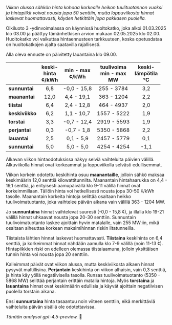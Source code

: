 *Viikon alussa sähkön hinta kohoaa korkealle heikon tuulituotannon vuoksi ja hintapiikit voivat nousta jopa 50 senttiin, mutta loppuviikosta hinnat laskevat huomattavasti, käyden hetkittäin jopa pakkasen puolella.*

Olkiluoto 3 -ydinvoimalassa on käynnissä huoltokatko, joka alkoi 01.03.2025 klo 03.00 ja päättyy tämänhetkisen arvion mukaan 02.05.2025 klo 02.00. Huoltokatko voi vaikuttaa hintaennusteen tarkkuuteen, koska opetusdataa on huoltokatkojen ajalta saatavilla rajallisesti.

Alla oleva ennuste on päivitetty lauantaina klo 09.00.

|          | keski-<br>hinta<br>¢/kWh | min - max<br>¢/kWh | tuulivoima<br>min - max<br>MW | keski-<br>lämpötila<br>°C |
|:-------------|:----------------:|:----------------:|:-------------:|:-------------:|
| **sunnuntai** | 6,8 | -0,0 - 15,8 | 255 - 3784 | 3,2 |
| **maanantai** | 12,0 | 4,4 - 19,1 | 363 - 1204 | 2,2 |
| **tiistai** | 6,4 | 2,4 - 12,8 | 464 - 4937 | 2,0 |
| **keskiviikko** | 6,2 | 1,1 - 10,7 | 1557 - 5222 | 1,9 |
| **torstai** | 3,3 | -0,7 - 12,4 | 2919 - 5593 | 1,9 |
| **perjantai** | 0,3 | -0,7 - 1,8 | 5350 - 5868 | 2,2 |
| **lauantai** | 2,5 | 0,1 - 5,9 | 2457 - 5779 | 0,1 |
| **sunnuntai** | 5,0 | 5,0 - 5,0 | 4254 - 4254 | -1,1 |

Alkavan viikon hintaodotuksissa näkyy selviä vaihteluita päivien välillä. Alkuviikolla hinnat ovat korkeammat ja loppuviikolla selvästi edullisemmat.

Viikon korkein odotettu keskihinta osuu **maanantaille**, jolloin sähkö maksaa keskimäärin 12,0 senttiä kilowattitunnilta. Maanantain hintahaarukka on 4,4 - 19,1 senttiä, ja erityisesti aamupäivällä klo 9-11 välillä hinnat ovat korkeimmillaan. Tällöin hinta voi hetkellisesti nousta jopa 30-50 ¢/kWh tasolle. Maanantain korkeita hintoja selittää osaltaan heikko tuulivoimatuotanto, joka vaihtelee päivän aikana vain välillä 363 - 1204 MW.

Jo **sunnuntaina** hinnat vaihtelevat suuresti (-0,0 - 15,8 ¢), ja illalla klo 19-21 välillä hinnat uhkaavat nousta jopa 20-30 senttiin. Sunnuntain tuulivoimatuotanto laskee ajoittain hyvin matalalle, vain 255 MW:iin, mikä osaltaan aiheuttaa korkean maksimihinnan riskin iltatunneilla.

Tiistaista lähtien hinnat laskevat huomattavasti. **Tiistaina** keskihinta on 6,4 senttiä, ja korkeimmat hinnat nähdään aamulla klo 7-9 välillä (noin 11-13 ¢). Hintapiikkien riski on edelleen olemassa tiistaiaamuna, jolloin yksittäisen tunnin hinta voi nousta jopa 20 senttiin.

Kalleimmat päivät ovat viikon alussa, mutta keskiviikosta alkaen hinnat pysyvät maltillisina. **Perjantain** keskihinta on viikon alhaisin, vain 0,3 senttiä, ja hinta käy yöllä negatiivisella tasolla. Runsas tuulivoimatuotanto (5350 - 5868 MW) selittää perjantain erittäin matalia hintoja. Myös **torstaina** ja **lauantaina** hinnat ovat keskimäärin edullisia ja käyvät ajoittain negatiivisen puolella torstain aikana.

Ensi **sunnuntaina** hinta tasaantuu noin viiteen senttiin, eikä merkittäviä vaihteluita päivän sisällä ole odotettavissa.

*Tänään analysoi gpt-4.5-preview.* 🍃

